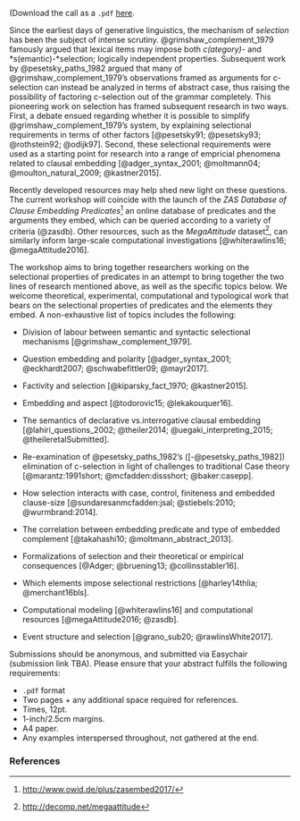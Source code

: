 (Download the call as a `.pdf` <a href="/documents/berlinWorkshopCall.pdf" class="link dim">here</a>.

Since the earliest days of generative linguistics, the mechanism of
*selection* has been the subject of intense scrutiny.
@grimshaw_complement_1979 famously argued that lexical items may impose
both *c(ategory)*- and *s(emantic)-*selection; logically independent
properties. Subsequent work by @pesetsky_paths_1982 argued that many of
@grimshaw_complement_1979’s observations framed as arguments for
c-selection can instead be analyzed in terms of abstract case, thus
raising the possibility of factoring c-selection out of the grammar
completely. This pioneering work on selection has framed subsequent
research in two ways. First, a debate ensued regarding whether it is
possible to simplify @grimshaw_complement_1979’s system, by explaining
selectional requirements in terms of other factors
[@pesetsky91; @pesetsky93; @rothstein92; @odijk97]. Second, these
selectional requirements were used as a starting point for research into
a range of empricial phenomena related to clausal embedding
[@adger_syntax_2001; @moltmann04; @moulton_natural_2009; @kastner2015].

Recently developed resources may help shed new light on these questions.
The current workshop will coincide with the launch of the *ZAS Database
of Clause Embedding Predicates*[^1] an online database of predicates and
the arguments they embed, which can be queried according to a variety of
criteria (@zasdb). Other resources, such as the *MegaAttitude*
dataset[^2], can similarly inform large-scale computational
investigations [@whiterawlins16; @megaAttitude2016].

The workshop aims to bring together researchers working on the
selectional properties of predicates in an attempt to bring together the
two lines of research mentioned above, as well as the specific topics
below. We welcome theoretical, experimental, computational and
typological work that bears on the selectional properties of predicates
and the elements they embed. A non-exhaustive list of topics includes
the following:

-   Division of labour between semantic and syntactic selectional
    mechanisms [@grimshaw_complement_1979].
    
-   Question embedding and polarity
    [@adger_syntax_2001; @eckhardt2007; @schwabefittler09; @mayr2017].
    
-   Factivity and selection [@kiparsky_fact_1970; @kastner2015].

-   Embedding and aspect [@todorovic15; @lekakouquer16].

-   The semantics of declarative vs.interrogative clausal embedding
    [@lahiri_questions_2002; @theiler2014; @uegaki_interpreting_2015; @theileretalSubmitted].

-   Re-examination of @pesetsky_paths_1982’s ([-@pesetsky_paths_1982])
    elimination of c-selection in light of challenges to traditional
    Case theory
    [@marantz:1991short; @mcfadden:dissshort; @baker:casepp].

-   How selection interacts with case, control, finiteness and embedded
    clause-size
    [@sundaresanmcfadden:jsal; @stiebels:2010; @wurmbrand:2014].

-   The correlation between embedding predicate and type of embedded
    complement [@takahashi10; @moltmann_abstract_2013].

-   Formalizations of selection and their theoretical or empirical
    consequences [@Adger; @bruening13; @collinsstabler16].

-   Which elements impose selectional restrictions
    [@harley14thlia; @merchant16bls].

-   Computational modeling [@whiterawlins16] and computational resources
    [@megaAttitude2016; @zasdb].

-   Event structure and selection [@grano_sub20; @rawlinsWhite2017].

Submissions should be anonymous, and submitted via Easychair (submission link TBA). Please ensure that your abstract fulfills the following requirements:

- `.pdf` format
- Two pages + any additional space required for references.
- Times, 12pt.
- 1-inch/2.5cm margins.
- A4 paper.
- Any examples interspersed throughout, not gathered at the end.

### References

[^1]: <http://www.owid.de/plus/zasembed2017/>

[^2]: <http://decomp.net/megaattitude>
